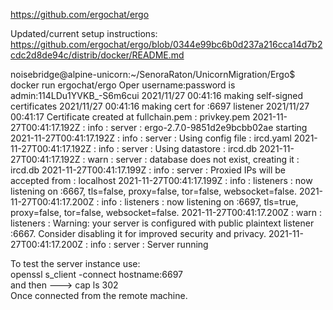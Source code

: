 https://github.com/ergochat/ergo

Updated/current setup instructions: <br>
https://github.com/ergochat/ergo/blob/0344e99bc6b0d237a216cca14d7b2cdc2d8de94c/distrib/docker/README.md


noisebridge@alpine-unicorn:~/SenoraRaton/UnicornMigration/Ergo$ docker run ergochat/ergo
Oper username:password is admin:114LDu1YVKB_-S6m6cui
2021/11/27 00:41:16 making self-signed certificates
2021/11/27 00:41:16  making cert for :6697 listener
2021/11/27 00:41:17   Certificate created at fullchain.pem : privkey.pem
2021-11-27T00:41:17.192Z : info  : server     : ergo-2.7.0-9851d2e9bcbb02ae starting
2021-11-27T00:41:17.192Z : info  : server     : Using config file : ircd.yaml
2021-11-27T00:41:17.192Z : info  : server     : Using datastore : ircd.db
2021-11-27T00:41:17.192Z : warn  : server     : database does not exist, creating it : ircd.db
2021-11-27T00:41:17.199Z : info  : server     : Proxied IPs will be accepted from : localhost
2021-11-27T00:41:17.199Z : info  : listeners  : now listening on :6667, tls=false, proxy=false, tor=false, websocket=false.
2021-11-27T00:41:17.200Z : info  : listeners  : now listening on :6697, tls=true, proxy=false, tor=false, websocket=false.
2021-11-27T00:41:17.200Z : warn  : listeners  : Warning: your server is configured with public plaintext listener :6667. Consider disabling it for improved security and privacy.
2021-11-27T00:41:17.200Z : info  : server     : Server running


To test the server instance use:  
openssl s_client -connect hostname:6697  
and then ---> cap ls 302  
Once connected from the remote machine.

